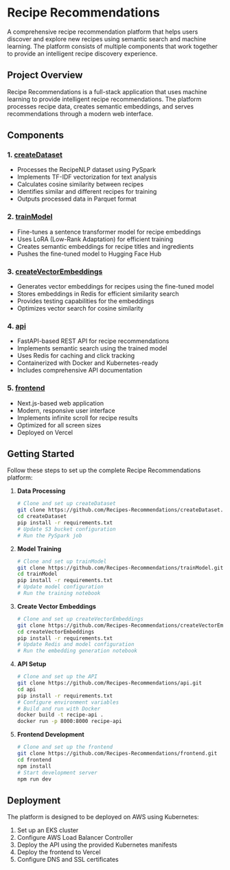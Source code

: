 # Recipe Recommendations

A comprehensive recipe recommendation platform that helps users discover and explore new recipes using semantic search and machine learning. The platform consists of multiple components that work together to provide an intelligent recipe discovery experience.

## Project Overview

Recipe Recommendations is a full-stack application that uses machine learning to provide intelligent recipe recommendations. The platform processes recipe data, creates semantic embeddings, and serves recommendations through a modern web interface.

## Components

### 1. [createDataset](https://github.com/Recipes-Recommendations/createDataset)
- Processes the RecipeNLP dataset using PySpark
- Implements TF-IDF vectorization for text analysis
- Calculates cosine similarity between recipes
- Identifies similar and different recipes for training
- Outputs processed data in Parquet format

### 2. [trainModel](https://github.com/Recipes-Recommendations/trainModel)
- Fine-tunes a sentence transformer model for recipe embeddings
- Uses LoRA (Low-Rank Adaptation) for efficient training
- Creates semantic embeddings for recipe titles and ingredients
- Pushes the fine-tuned model to Hugging Face Hub

### 3. [createVectorEmbeddings](https://github.com/Recipes-Recommendations/createVectorEmbeddings)
- Generates vector embeddings for recipes using the fine-tuned model
- Stores embeddings in Redis for efficient similarity search
- Provides testing capabilities for the embeddings
- Optimizes vector search for cosine similarity

### 4. [api](https://github.com/Recipes-Recommendations/api)
- FastAPI-based REST API for recipe recommendations
- Implements semantic search using the trained model
- Uses Redis for caching and click tracking
- Containerized with Docker and Kubernetes-ready
- Includes comprehensive API documentation

### 5. [frontend](https://github.com/Recipes-Recommendations/frontend)
- Next.js-based web application
- Modern, responsive user interface
- Implements infinite scroll for recipe results
- Optimized for all screen sizes
- Deployed on Vercel

## Getting Started

Follow these steps to set up the complete Recipe Recommendations platform:

1. **Data Processing**
   ```bash
   # Clone and set up createDataset
   git clone https://github.com/Recipes-Recommendations/createDataset.git
   cd createDataset
   pip install -r requirements.txt
   # Update S3 bucket configuration
   # Run the PySpark job
   ```

2. **Model Training**
   ```bash
   # Clone and set up trainModel
   git clone https://github.com/Recipes-Recommendations/trainModel.git
   cd trainModel
   pip install -r requirements.txt
   # Update model configuration
   # Run the training notebook
   ```

3. **Create Vector Embeddings**
   ```bash
   # Clone and set up createVectorEmbeddings
   git clone https://github.com/Recipes-Recommendations/createVectorEmbeddings.git
   cd createVectorEmbeddings
   pip install -r requirements.txt
   # Update Redis and model configuration
   # Run the embedding generation notebook
   ```

4. **API Setup**
   ```bash
   # Clone and set up the API
   git clone https://github.com/Recipes-Recommendations/api.git
   cd api
   pip install -r requirements.txt
   # Configure environment variables
   # Build and run with Docker
   docker build -t recipe-api .
   docker run -p 8000:8000 recipe-api
   ```

5. **Frontend Development**
   ```bash
   # Clone and set up the frontend
   git clone https://github.com/Recipes-Recommendations/frontend.git
   cd frontend
   npm install
   # Start development server
   npm run dev
   ```

## Deployment

The platform is designed to be deployed on AWS using Kubernetes:

1. Set up an EKS cluster
2. Configure AWS Load Balancer Controller
3. Deploy the API using the provided Kubernetes manifests
4. Deploy the frontend to Vercel
5. Configure DNS and SSL certificates
